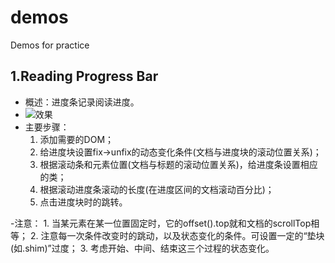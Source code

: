 # demos

Demos for practice

## 1.Reading Progress Bar
  - 概述：进度条记录阅读进度。
  - ![效果](https://wt-prj.oss.aliyuncs.com/2de73f281f2f4dc99f46e55c4c4d09ee/30f1540d-1553-40e8-9a49-a9cda047c02b.gif)
  - 主要步骤：
  	1. 添加需要的DOM；
  	2. 给进度块设置fix->unfix的动态变化条件(文档与进度块的滚动位置关系)；
  	3. 根据滚动条和元素位置(文档与标题的滚动位置关系)，给进度条设置相应的类；
  	4. 根据滚动进度条滚动的长度(在进度区间的文档滚动百分比)；
  	5. 点击进度块时的跳转。

  -注意：
  	1. 当某元素在某一位置固定时，它的offset().top就和文档的scrollTop相等；
  	2. 注意每一次条件改变时的跳动，以及状态变化的条件。可设置一定的“垫块(如.shim)”过度；
  	3. 考虑开始、中间、结束这三个过程的状态变化。 
